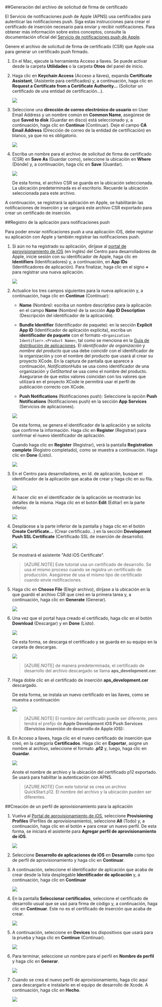 

##Generación del archivo de solicitud de firma de certificado

El Servicio de notificaciones push de Apple (APNS) usa certificados para autenticar las notificaciones push. Siga estas instrucciones para crear el certificado de inserción necesario para enviar y recibir notificaciones. Para obtener más información sobre estos conceptos, consulte la documentación oficial del [Servicio de notificaciones push de Apple](http://go.microsoft.com/fwlink/p/?LinkId=272584).

Genere el archivo de solicitud de firma de certificado (CSR) que Apple usa para generar un certificado push firmado.

1. En el Mac, ejecute la herramienta Acceso a llaves. Se puede activar desde la carpeta **Utilidades** o la carpeta **Otros** del panel de inicio.

2. Haga clic en **Keychain Access** (Acceso a llaves), expanda **Certificate Assistant**, (Asistente para certificados) y, a continuación, haga clic en **Request a Certificate from a Certificate Authority...** (Solicitar un certificado de una entidad de certificación...).

  	![](./media/notification-hubs-enable-apple-push-notifications/notification-hubs-request-cert-from-ca.png)

3. Seleccione una **dirección de correo electrónico de usuario** en User Email Address y un nombre común en **Common Name**, asegúrese de que **Saved to disk** (Guardar en disco) está seleccionado y, a continuación, haga clic en **Continue** (Continuar). Deje el campo **CA Email Address** (Dirección de correo de la entidad de certificación) en blanco, ya que no es obligatorio.

  	![](./media/notification-hubs-enable-apple-push-notifications/notification-hubs-csr-info.png)

4. Escriba un nombre para el archivo de solicitud de firma de certificado (CSR) en **Save As** (Guardar como), seleccione la ubicación en **Where** (Dónde) y, a continuación, haga clic en **Save** (Guardar).

  	![](./media/notification-hubs-enable-apple-push-notifications/notification-hubs-save-csr.png)

  	De esta forma, el archivo CSR se guarda en la ubicación seleccionada. La ubicación predeterminada es el escritorio. Recuerde la ubicación seleccionada para este archivo.

A continuación, se registrará la aplicación en Apple, se habilitarán las notificaciones de inserción y se cargará este archivo CSR exportado para crear un certificado de inserción.

##Registro de la aplicación para notificaciones push

Para poder enviar notificaciones push a una aplicación iOS, debe registrar su aplicación con Apple y también registrar las notificaciones push.

1. Si aún no ha registrado su aplicación, diríjase al <a href="http://go.microsoft.com/fwlink/p/?LinkId=272456" target="_blank">portal de aprovisionamiento de iOS</a> (en inglés) del Centro para desarrolladores de Apple, inicie sesión con su identificador de Apple, haga clic en **Identifiers** (Identificadores) y, a continuación, en **App IDs** (Identificadores de aplicación). Para finalizar, haga clic en el signo **+** para registrar una nueva aplicación.

   	![](./media/notification-hubs-enable-apple-push-notifications/notification-hubs-ios-appids.png)


2. Actualice los tres campos siguientes para la nueva aplicación y, a continuación, haga clic en **Continue** (Continuar):

	* **Name** (Nombre): escriba un nombre descriptivo para la aplicación en el campo **Name** (Nombre) de la sección **App ID Description** (Descripción del identificador de la aplicación).
	
	* **Bundle Identifier** (Identificador de paquete): en la sección **Explicit App ID** (Identificador de aplicación explícita), escriba un **identificador de paquete** con el formato `<Organization Identifier>.<Product Name>`, tal como se menciona en la [Guía de distribución de aplicaciones](https://developer.apple.com/library/mac/documentation/IDEs/Conceptual/AppDistributionGuide/ConfiguringYourApp/ConfiguringYourApp.html#//apple_ref/doc/uid/TP40012582-CH28-SW8). El *identificador de organización* y *nombre del producto* que usa debe coincidir con el identificador de la organización y con el nombre del producto que usará al crear su proyecto XCode. En la captura de pantalla que aparece a continuación, *NotificationHubs* se usa como identificador de una organización y *GetStarted* se usa como el nombre del producto. Asegurarse de que estos valores coincidan con los valores que utilizará en el proyecto XCode le permitirá usar el perfil de publicación correcto con XCode.
	
	* **Push Notifications** (Notificaciones push): Seleccione la opción **Push Notifications** (Notificaciones push) en la sección **App Services** (Servicios de aplicaciones).

	![](./media/notification-hubs-enable-apple-push-notifications/notification-hubs-new-appid-info.png)

   	De esta forma, se genera el identificador de la aplicación y se solicita que confirme la información. Haga clic en **Register** (Registrar) para confirmar el nuevo identificador de aplicación.

   	Cuando haga clic en **Register** (Registrar), verá la pantalla **Registration complete** (Registro completado), como se muestra a continuación. Haga clic en **Done** (Listo).


    ![](./media/notification-hubs-enable-apple-push-notifications/notification-hubs-appid-registration-complete.png)


3. En el Centro para desarrolladores, en Id. de aplicación, busque el identificador de la aplicación que acaba de crear y haga clic en su fila.

   	![](./media/notification-hubs-enable-apple-push-notifications/notification-hubs-ios-appids2.png)

   	Al hacer clic en el identificador de la aplicación se mostrarán los detalles de la misma. Haga clic en el botón **Edit** (Editar) en la parte inferior.

   	![](./media/notification-hubs-enable-apple-push-notifications/notification-hubs-edit-appid.png)

4. Desplácese a la parte inferior de la pantalla y haga clic en el botón **Create Certificate...** (Crear certificado...) en la sección **Development Push SSL Certificate** (Certificado SSL de inserción de desarrollo).

   	![](./media/notification-hubs-enable-apple-push-notifications/notification-hubs-appid-create-cert.png)

   	Se mostrará el asistente "Add iOS Certificate".

    > [AZURE.NOTE] Este tutorial usa un certificado de desarrollo. Se usa el mismo proceso cuando se registra un certificado de producción. Asegúrese de usa el mismo tipo de certificado cuando envíe notificaciones.

5. Haga clic en **Choose File** (Elegir archivo), diríjase a la ubicación en la que guardó el archivo CSR que creó en la primera tarea y, a continuación, haga clic en **Generate** (Generar).

  	![](./media/notification-hubs-enable-apple-push-notifications/notification-hubs-appid-cert-choose-csr.png)

6. Una vez que el portal haya creado el certificado, haga clic en el botón **Download** (Descargar) y en **Done** (Listo).

  	![](./media/notification-hubs-enable-apple-push-notifications/notification-hubs-appid-download-cert.png)

   	De esta forma, se descarga el certificado y se guarda en su equipo en la carpeta de descargas.

  	![](./media/notification-hubs-enable-apple-push-notifications/notification-hubs-cert-downloaded.png)

    > [AZURE.NOTE] de manera predeterminada, el certificado de desarrollo del archivo descargado se llama **aps\_development.cer**.

7. Haga doble clic en el certificado de inserción **aps\_development.cer** descargado.

   	De esta forma, se instala un nuevo certificado en las llaves, como se muestra a continuación:

   	![](./media/notification-hubs-enable-apple-push-notifications/notification-hubs-cert-in-keychain.png)

    > [AZURE.NOTE] El nombre del certificado puede ser diferente, pero tendrá el prefijo de **Apple Development iOS Push Services (Servicios inserción de desarrollo de Apple iOS):**.

8. En Acceso a llaves, haga clic en el nuevo certificado de inserción que creó, en la categoría **Certificados**. Haga clic en **Exportar**, asigne un nombre al archivo, seleccione el formato **.p12** y, luego, haga clic en **Guardar**.

	![](./media/notification-hubs-enable-apple-push-notifications/notification-hubs-export-cert-p12.png)

	Anote el nombre de archivo y la ubicación del certificado p12 exportado. Se usará para habilitar la autenticación con APNS.

	>[AZURE.NOTE] Con este tutorial se crea un archivo QuickStart.p12. El nombre del archivo y la ubicación pueden ser diferentes.


##Creación de un perfil de aprovisionamiento para la aplicación

1. Vuelva al <a href="http://go.microsoft.com/fwlink/p/?LinkId=272456" target="_blank">Portal de aprovisionamiento de iOS</a>, seleccione **Provisioning Profiles** (Perfiles de aprovisionamiento), seleccione **All** (Todo) y, a continuación, haga clic en el botón **+** para crear un nuevo perfil. De esta forma, se iniciará el asistente para **Agregar perfil de aprovisionamiento de iOS**.

   	![](./media/notification-hubs-enable-apple-push-notifications/notification-hubs-new-provisioning-profile.png)

2. Seleccione **Desarrollo de aplicaciones de iOS** en **Desarrollo** como tipo de perfil de aprovisionamiento y haga clic en **Continuar**.


3. A continuación, seleccione el identificador de aplicación que acaba de crear desde la lista desplegable **Identificador de aplicación** y, a continuación, haga clic en **Continuar**

   	![](./media/notification-hubs-enable-apple-push-notifications/notification-hubs-select-appid-for-provisioning.png)


4. En la pantalla **Seleccionar certificados**, seleccione el certificado de desarrollo usual que se usó para firma de código y, a continuación, haga clic en **Continuar**. Este no es el certificado de inserción que acaba de crear.

   	![](./media/notification-hubs-enable-apple-push-notifications/notification-hubs-provisioning-select-cert.png)


5. A continuación, seleccione en **Devices** los dispositivos que usará para la prueba y haga clic en **Continue** (Continuar).

   	![](./media/notification-hubs-enable-apple-push-notifications/notification-hubs-provisioning-select-devices.png)


6. Para terminar, seleccione un nombre para el perfil en **Nombre de perfil** y haga clic en **Generar**.

   	![](./media/notification-hubs-enable-apple-push-notifications/notification-hubs-provisioning-name-profile.png)


7. Cuando se crea el nuevo perfil de aprovisionamiento, haga clic aquí para descargarlo e instalarlo en el equipo de desarrollo de Xcode. A continuación, haga clic en **Hecho**.

   	![](./media/notification-hubs-enable-apple-push-notifications/notification-hubs-provisioning-profile-ready.png)

<!---HONumber=AcomDC_0706_2016-->